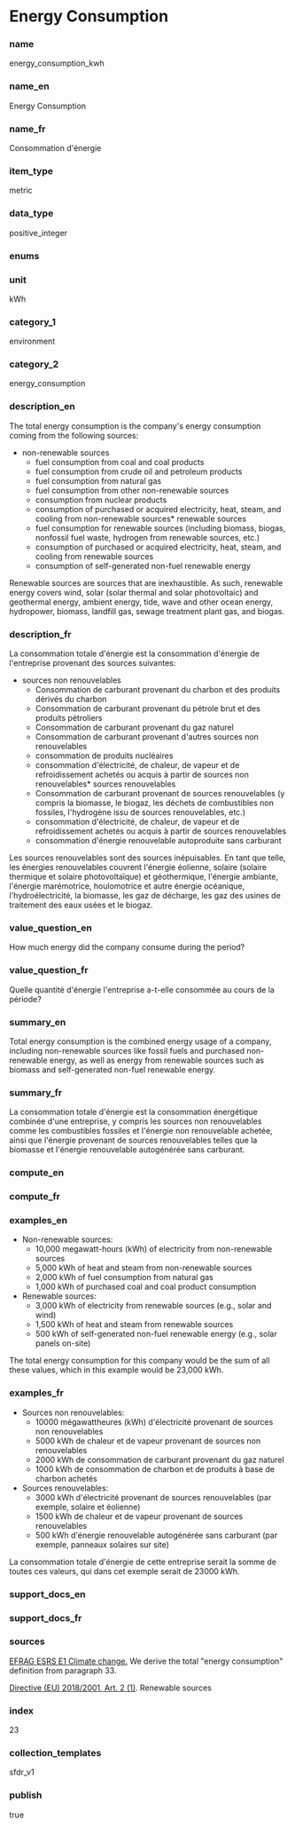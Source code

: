 # Energy Consumption

### name

energy_consumption_kwh

### name_en

Energy Consumption

### name_fr

Consommation d'énergie

### item_type

metric

### data_type

positive_integer

### enums



### unit

kWh

### category_1

environment

### category_2

energy_consumption

### description_en


The total energy consumption is the company's energy consumption coming from the following sources:  

* non-renewable sources
	+ fuel consumption from coal and coal products
	+ fuel consumption from crude oil and petroleum products
	+ fuel consumption from natural gas
	+ fuel consumption from other non-renewable sources
	+ consumption from nuclear products
	+ consumption of purchased or acquired electricity, heat, steam, and cooling from non-renewable sources* renewable sources
	+ fuel consumption for renewable sources (including biomass, biogas, nonfossil fuel waste, hydrogen from renewable sources, etc.)
	+ consumption of purchased or acquired electricity, heat, steam, and cooling from renewable sources
	+ consumption of self-generated non-fuel renewable energy






Renewable sources are sources that are inexhaustible. As such, renewable energy covers wind, solar
(solar thermal and solar photovoltaic) and geothermal energy, ambient
energy, tide, wave and other ocean energy, hydropower, biomass,
landfill gas, sewage treatment plant gas, and biogas.





### description_fr


La consommation totale d'énergie est la consommation d'énergie de l'entreprise provenant des sources suivantes:  

* sources non renouvelables
	+ Consommation de carburant provenant du charbon et des produits dérivés du charbon
	+ Consommation de carburant provenant du pétrole brut et des produits pétroliers
	+ Consommation de carburant provenant du gaz naturel
	+ Consommation de carburant provenant d'autres sources non renouvelables
	+ consommation de produits nucléaires
	+ consommation d'électricité, de chaleur, de vapeur et de refroidissement achetés ou acquis à partir de sources non renouvelables* sources renouvelables
	+ Consommation de carburant provenant de sources renouvelables (y compris la biomasse, le biogaz, les déchets de combustibles non fossiles, l'hydrogène issu de sources renouvelables, etc.)
	+ consommation d'électricité, de chaleur, de vapeur et de refroidissement achetés ou acquis à partir de sources renouvelables
	+ consommation d'énergie renouvelable autoproduite sans carburant






Les sources renouvelables sont des sources inépuisables. En tant que telle, les énergies
renouvelables couvrent l'énergie éolienne, solaire (solaire thermique et solaire photovoltaïque) et
géothermique, l'énergie ambiante, l'énergie marémotrice, houlomotrice et autre énergie océanique,
l'hydroélectricité, la biomasse, les gaz de décharge, les gaz des usines de traitement des eaux
usées et le biogaz.





### value_question_en

How much energy did the company consume during the period?

### value_question_fr

Quelle quantité d'énergie l'entreprise a-t-elle consommée au cours de la
période?

### summary_en


Total energy consumption is the combined energy usage of a company, including non-renewable sources
like fossil fuels and purchased non-renewable energy, as well as energy from renewable sources such
as biomass and self-generated non-fuel renewable energy.


### summary_fr


La consommation totale d'énergie est la consommation énergétique combinée d'une entreprise, y
compris les sources non renouvelables comme les combustibles fossiles et l'énergie non renouvelable
achetée, ainsi que l'énergie provenant de sources renouvelables telles que la biomasse et l'énergie
renouvelable autogénérée sans carburant.


### compute_en



### compute_fr



### examples_en


* Non-renewable sources:
	+ 10,000 megawatt-hours (kWh) of electricity from non-renewable sources
	+ 5,000 kWh of heat and steam from non-renewable sources
	+ 2,000 kWh of fuel consumption from natural gas
	+ 1,000 kWh of purchased coal and coal product consumption
* Renewable sources:
	+ 3,000 kWh of electricity from renewable sources (e.g., solar and wind)
	+ 1,500 kWh of heat and steam from renewable sources
	+ 500 kWh of self-generated non-fuel renewable energy (e.g., solar panels on-site)


The total energy consumption for this company would be the sum of all these values, which in this example would be 23,000 kWh.




### examples_fr


* Sources non renouvelables:
	+ 10000 mégawattheures (kWh) d'électricité provenant de sources non renouvelables
	+ 5000 kWh de chaleur et de vapeur provenant de sources non renouvelables
	+ 2000 kWh de consommation de carburant provenant du gaz naturel
	+ 1000 kWh de consommation de charbon et de produits à base de charbon achetés
* Sources renouvelables:
	+ 3000 kWh d'électricité provenant de sources renouvelables (par exemple, solaire et éolienne)
	+ 1500 kWh de chaleur et de vapeur provenant de sources renouvelables
	+ 500 kWh d'énergie renouvelable autogénérée sans carburant (par exemple, panneaux solaires sur site)


La consommation totale d'énergie de cette entreprise serait la somme de toutes ces valeurs, qui dans cet exemple serait de 23000 kWh.




### support_docs_en



### support_docs_fr



### sources


[EFRAG ESRS E1 Climate change.](https://www.efrag.org/Assets/Download?assetUrl=%2Fsites%2Fwebpublishing%2FSiteAssets%2FED_ESRS_E1.pdf) We derive the total "energy consumption" definition from paragraph 33.  

[Directive (EU) 2018/2001, Art. 2 (1)](https://eur-lex.europa.eu/legal-content/EN/TXT/?uri=celex%3A32018L2001). Renewable sources

            
### index

23

### collection_templates

sfdr_v1

### publish

true
